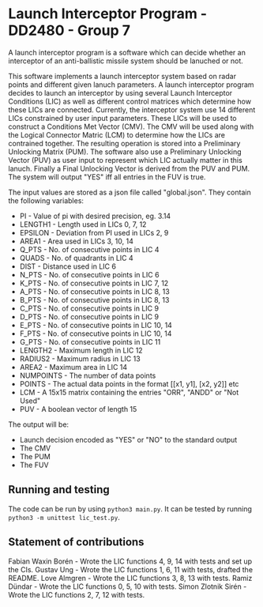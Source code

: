# Launch Interceptor Program - DD2480 - Group 7

A launch interceptor program is a software which can decide whether an interceptor of an anti-ballistic missile system should be lanuched or not.

This software implements a launch interceptor system based on radar points and different given lanuch parameters. A launch interceptor program decides to launch an interceptor by using several Launch Interceptor Conditions (LIC) as well as different control matrices which determine how these LICs are connected. Currently, the interceptor system use 14 different LICs constrained by user input parameters. These LICs will be used to construct a Conditions Met Vector (CMV). The CMV will be used along with the Logical Connector Matric (LCM) to determine how the LICs are contrained together. The resulting operation is stored into a Preliminary Unlocking Matrix (PUM). The software also use a Preliminary Unlocking Vector (PUV) as user input to represent which LIC actually matter in this lanuch. Finally a Final Unlocking Vector is derived from the PUV and PUM. The system will output "YES" iff all entries in the FUV is true.

The input values are stored as a json file called "global.json". They contain the following variables:
* PI - Value of pi with desired precision, eg. 3.14
* LENGTH1 - Length used in LICs 0, 7, 12
* EPSILON - Deviation from PI used in LICs 2, 9
* AREA1 - Area used in LICs 3, 10, 14
* Q_PTS - No. of consecutive points in LIC 4
* QUADS - No. of quadrants in LIC 4
* DIST - Distance used in LIC 6
* N_PTS - No. of consecutive points in LIC 6
* K_PTS - No. of consecutive points in LIC 7, 12
* A_PTS - No. of consecutive points in LIC 8, 13
* B_PTS - No. of consecutive points in LIC 8, 13
* C_PTS - No. of consecutive points in LIC 9
* D_PTS - No. of consecutive points in LIC 9
* E_PTS - No. of consecutive points in LIC 10, 14
* F_PTS - No. of consecutive points in LIC 10, 14
* G_PTS - No. of consecutive points in LIC 11
* LENGTH2 - Maximum length in LIC 12
* RADIUS2 - Maximum radius in LIC 13
* AREA2 - Maximum area in LIC 14
* NUMPOINTS - The number of data points
* POINTS - The actual data points in the format [[x1, y1], [x2, y2]] etc
* LCM - A 15x15 matrix containing the entries "ORR", "ANDD" or "Not Used"
* PUV - A boolean vector of length 15

The output will be:

* Launch decision encoded as "YES" or "NO" to the standard output
* The CMV
* The PUM
* The FUV


## Running and testing

The code can be run by using `python3 main.py`. It can be tested by running `python3 -m unittest lic_test.py`.


## Statement of contributions

Fabian Waxin Borén - Wrote the LIC functions 4, 9, 14 with tests and set up the CIs.
Gustav Ung - Wrote the LIC functions 1, 6, 11 with tests, drafted the README.
Love Almgren  - Wrote the LIC functions 3, 8, 13 with tests.
Ramiz Dündar - Wrote the LIC functions 0, 5, 10 with tests.
Simon Zlotnik Sirén  - Wrote the LIC functions 2, 7, 12 with tests.

